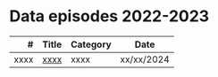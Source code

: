 # Data episodes 2022-2023

| # | Title | Category | Date |
| ---: | :--- | :--- | :---: |
| xxxx | [xxxx](https://github.com/antonchgr/dataepisodes2024/tree/main/Exxxx) | xxxx | xx/xx/2024 |
